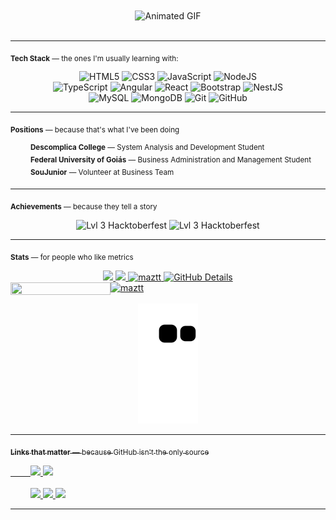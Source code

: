 <div align="center">
<img align="center" src="https://user-images.githubusercontent.com/92126792/223819264-dbab411b-9711-49de-966d-688356788104.gif" alt="Animated GIF" />
</div>

<br>

<hr>

<sub><b>Tech Stack</b> — the ones I'm usually learning with:</sub>

<div align="center">

![HTML5](https://img.shields.io/badge/html5-%23323330.svg?style=for-the-badge&logo=html5&logoColor=%23E34F26)
![CSS3](https://img.shields.io/badge/css3-%23323330.svg?style=for-the-badge&logo=css3&logoColor=%231572B6)
![JavaScript](https://img.shields.io/badge/javascript-%23323330.svg?style=for-the-badge&logo=javascript&logoColor=%23F7DF1E)
![NodeJS](https://img.shields.io/badge/node.js-%23323330.svg?style=for-the-badge&logo=node.js&logoColor=%6DA55F)
    <br>
![TypeScript](https://img.shields.io/badge/typescript-%23323330.svg?style=for-the-badge&logo=typescript&logoColor=%23007ACC)
![Angular](https://img.shields.io/badge/angular-%23323330.svg?style=for-the-badge&logo=angular&logoColor=%23C21325)
![React](https://img.shields.io/badge/react-%23323330.svg?style=for-the-badge&logo=react&logoColor=%2361DAFB)
![Bootstrap](https://img.shields.io/badge/bootstrap-%23323330.svg?style=for-the-badge&logo=bootstrap&logoColor=%23563D7C)
![NestJS](https://img.shields.io/badge/nestjs-%23323330.svg?style=for-the-badge&logo=nestjs&logoColor=%23C21345)
    <br>
![MySQL](https://img.shields.io/badge/mysql-%23323330.svg?style=for-the-badge&logo=mysql&logoColor=%231572B6)
![MongoDB](https://img.shields.io/badge/mongodb-%23323330.svg?style=for-the-badge&logo=mongodb&logoColor=%6DA55F)
![Git](https://img.shields.io/badge/git-%23323330.svg?style=for-the-badge&logo=git&logoColor=%23F05033)
![GitHub](https://img.shields.io/badge/github-%23323330.svg?style=for-the-badge&logo=github&logoColor=%23121011)
    
</div>


<hr>
    
<sub><b>Positions</b> — because that's what I've been doing</sub>

<div>
    &emsp;&emsp;    <sup><b>Descomplica College</b> — System Analysis and Development Student</sup>
</div>

<div>
    &emsp;&emsp;    <sup><b>Federal University of Goiás</b> — Business Administration and Management Student</sup>
</div>

<div>
    &emsp;&emsp;    <sup><b>SouJunior</b> — Volunteer at Business Team</sup>
</div>

<hr>

<sub><b>Achievements</b> — because they tell a story</sub>


<div align="center">
  <img src="https://www.holopin.io/_next/image?url=https%3A%2F%2Fassets.holopin.io%2FeyJidWNrZXQiOiJob2xvcGluLWFzc2V0cyIsImtleSI6ImFzc2V0cy9jbDhkOHRrZnAwMDMyMDlqbmtxZTF3dzVhIiwiZWRpdHMiOnsicm90YXRlIjpudWxsfX0%3D&w=1920&q=75" alt="Lvl 3 Hacktoberfest" width="170px"/>
 <img src="https://image-proxy-cdn.teamtreehouse.com/21c3880313cbaa54b9eea93b1a131208aefe2778/68747470733a2f2f643968687267346d6e767a6f772e636c6f756466726f6e742e6e65742f6a6f696e2e7465616d74726565686f7573652e636f6d2f3130302d646179732d6f662d636f64652f38633631643566642d313030646179736f66636f64652d626164676566696e616c732d30355f30376d30376d3030303030303030303030303030312e706e67" alt="Lvl 3 Hacktoberfest" width="170px"/>
</div>

<hr>

<sub><b>Stats</b> — for people who like metrics</sub>

 <div align="center">
  <a href="https://github.com/maztt">
  <img height="110em" src="https://github-readme-stats.vercel.app/api?username=maztt&show_icons=true&theme=dark&include_all_commits=true&count_private=true" />
  <img height="110em" src="https://github-readme-stats.vercel.app/api/top-langs/?username=maztt&theme=github_dark&layout=compact&langs_count=6" />  
  <img height="110em" src="https://github-readme-streak-stats.herokuapp.com/?user=maztt&theme=dark" alt="maztt" />
  <img alt="GitHub Details" heigth="430px" width="48.8%" src="http://github-profile-summary-cards.vercel.app/api/cards/profile-details?username=maztt&theme=dark" />
      
  <div style="display: flex">
     <img height="20px" src="https://www.codewars.com/users/maztt/badges/micro" width="160">
     <img height="20px" src="https://komarev.com/ghpvc/?username=maztt&color=red" alt="maztt">   
  </div>
      
  ![Snake animation](https://github.com/maztt/maztt/blob/output/github-contribution-grid-snake.svg)
</div>



</div>

<hr>

<sub><b>Links that matter</b> — because GitHub isn't the only source</sub>


<div>
   &emsp;&emsp;
  <a href="https://maztt.github.io/personal-page/" target="_blank">
   <img src="https://img.shields.io/badge/-Portfolio-%23323330?style=for-the-badge&logo=portfolio&logoColor=white">
  </a>
  <a href="#" title="Anytime soon" target="_blank">
   <img src="https://img.shields.io/badge/-Blog-%23323330?style=for-the-badge&logo=blog&logoColor=white">
  </a>
</div>
<br>
<div>
   &emsp;&emsp; 
  <a href="https://www.linkedin.com/in/juliomasson" target="_blank">
    <img src="https://img.shields.io/badge/-LinkedIn-%230077B5?style=for-the-badge&logo=linkedin&logoColor=white">
  </a> 
  <a href = "mailto:juliomazotti@gmail.com">
    <img src="https://img.shields.io/badge/-Gmail-%23333?style=for-the-badge&logo=gmail&logoColor=white">
  </a>
 <a href="https://twitter.com/_maztt" target="_blank">
   <img src="https://img.shields.io/badge/-Twitter-%230077B5?style=for-the-badge&logo=twitter&logoColor=white">
 </a>
</div>

<hr>
